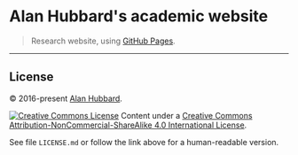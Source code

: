 # Alan Hubbard's academic website

> Research website, using [GitHub Pages](https://pages.github.com/).

---

## License

&copy; 2016-present [Alan Hubbard]().

<a rel="license" href="http://creativecommons.org/licenses/by-nc-sa/4.0/"><img
alt="Creative Commons License"
style="border-width:0"
src="https://i.creativecommons.org/l/by-nc-sa/4.0/80x15.png" /></a>
Content under a <a rel="license"
href="http://creativecommons.org/licenses/by-nc-sa/4.0/">Creative Commons
Attribution-NonCommercial-ShareAlike 4.0 International License</a>.

See file `LICENSE.md` or follow the link above for a human-readable version.

